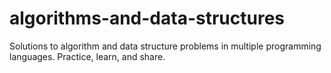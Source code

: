 # algorithms-and-data-structures
Solutions to algorithm and data structure problems in multiple programming languages. Practice, learn, and share.
